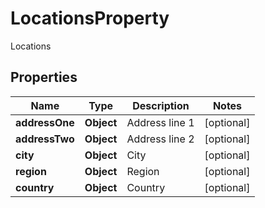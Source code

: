 

# LocationsProperty

Locations

## Properties

| Name | Type | Description | Notes |
|------------ | ------------- | ------------- | -------------|
|**addressOne** | **Object** | Address line 1 |  [optional] |
|**addressTwo** | **Object** | Address line 2 |  [optional] |
|**city** | **Object** | City |  [optional] |
|**region** | **Object** | Region |  [optional] |
|**country** | **Object** | Country |  [optional] |



